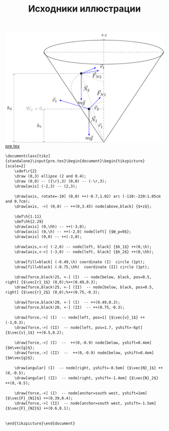 ﻿---
title: "Исходники иллюстрации"
type: "notpost"
---
<a class="imag2" href="/cook/gallery/tikzpicture_018e1a6c5cff8a5e04efee49583181db.tex"><img src="/cook/gallery/tikzpicture_018e1a6c5cff8a5e04efee49583181db.pdf.jpg" alt=""></a>
<a href="/cook/gallery/pre">pre.tex</a>
<pre><code class="language-latex">\documentclass[tikz]{standalone}\input{pre.tex}\begin{document}\begin{tikzpicture}[scale=2]
    \xdef\r{2}
    \draw (0,3) ellipse (2 and 0.4);
    \draw (0,0) -- ({\r},3) (0,0) -- (-\r,3);
    \draw[axis] (-2,3) -- (2,3);

    \draw[axis, rotate=-10] (0,0) ++(-0.7,1.02) arc (-110:-220:1.05cm and 0.7cm);
    \draw[axis, ->] (0,0) -- ++(0,3.45) node[above,black] {$+z$};

    \def\h{1.11}
    \def\hh{2.29}
    \draw[axis] (0,\hh) -- ++(-3,0);
    \draw[axis] (0,\h) -- ++(-2,0) node[left] {$W_p=0$};
    \draw[axis] (0,0) -- ++(-3,0);

    \draw[axis,<->] (-2,0) -- node[left, black] {$h_1$} ++(0,\h);
    \draw[axis,<->] (-3,0) -- node[left, black] {$h_2$} ++(0,\hh);

    \draw[fill=black] (-0.49,\h) coordinate (I)  circle (1pt);
    \draw[fill=black] (-0.75,\hh)  coordinate (II) circle (1pt);

    \draw[force,black!25, <-] (I)  -- node[below, black, pos=0.5, right] {$\vec{r}_1$} (0,0);%++(0.49,0.3); 
    \draw[force,black!25, <-] (II)  -- node[below, black, pos=0.5, right] {$\vec{r}_2$} (0,0);%++(0.75,-0.3); 

    \draw[force,black!20, <-] (I)  -- ++(0.49,0.3); 
    \draw[force,black!20, <-] (II)  -- ++(0.75,-0.3); 

    \draw[force,->] (I)  -- node[left, pos=1] {$\vec{v}_1$} ++(-1,0.3); 
    \draw[force,->] (II)  -- node[left, pos=1.7, yshift=-6pt] {$\vec{v}_1$} ++(0.5,0.2); 
 
    \draw[force,->] (I)  --  ++(0,-0.9) node[below, yshift=0.4em] {$m\vec{g}$}; 
    \draw[force,->] (II)  --  ++(0,-0.9) node[below, yshift=0.4em] {$m\vec{g}$}; 
    
    \draw[angular] (I)  -- node[right, yshift=-0.5em] {$\vec{N}_1$} ++(0,-0.5); 
    \draw[angular] (II)  -- node[right, yshift=-1.4em] {$\vec{N}_2$} ++(0,-0.5); 

    \draw[force,->] (I)  -- node[anchor=south west, yshift=1em] {$\vec{F}_{N1}$} ++(0.39,0.4); 
    \draw[force,->] (II)  -- node[anchor=south west, yshift=-1.5em] {$\vec{F}_{N2}$} ++(0.6,0.1); 


\end{tikzpicture}\end{document}</code></pre>